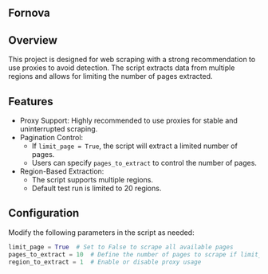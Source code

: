 
## Fornova

## Overview

This project is designed for web scraping with a strong recommendation to use proxies to avoid detection. The script extracts data from multiple regions and allows for limiting the number of pages extracted.

## Features

- Proxy Support: Highly recommended to use proxies for stable and uninterrupted scraping.
- Pagination Control:
  - If `limit_page = True`, the script will extract a limited number of pages.
  - Users can specify `pages_to_extract` to control the number of pages.
- Region-Based Extraction:
  - The script supports multiple regions.
  - Default test run is limited to 20 regions.

## Configuration

Modify the following parameters in the script as needed:

```python
limit_page = True  # Set to False to scrape all available pages
pages_to_extract = 10  # Define the number of pages to scrape if limit_page is True
region_to_extract = 1  # Enable or disable proxy usage
